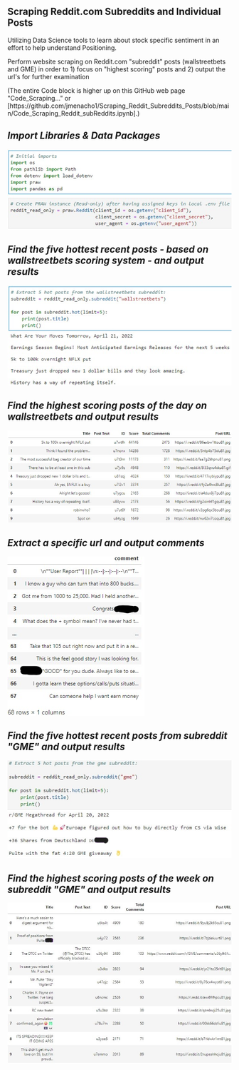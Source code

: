 ## Scraping Reddit.com Subreddits and Individual Posts

<p>Utilizing Data Science tools to learn about stock specific sentiment in an effort to help understand Positioning.

<p>Perform website scraping on Reddit.com "subreddit" posts (wallstreetbets and GME) in order to 1) focus on "highest scoring" posts and 2) output the url's for further examination

<p>(The entire Code block is higher up on this GitHub web page "Code_Scraping..." or [https://github.com/jmenacho1/Scraping_Reddit_Subreddits_Posts/blob/main/Code_Scraping_Reddit_subReddits.ipynb].)


## _Import Libraries & Data Packages_
![firstimage](/Images/subreddit_1.jpg)

## _Find the five hottest recent posts - based on wallstreetbets scoring system - and output results_

![secondimage](/Images/subreddit_2.jpg)

## _Find the highest scoring posts of the day on wallstreetbets and output results_ 

![thirdimage](/Images/subreddit_3.jpg)

## _Extract a specific url and output comments_ 

![fourthimage](/Images/subreddit_4.jpg)

## _Find the five hottest recent posts from subreddit "GME" and output results_

![fifthimage](/Images/subreddit_5.jpg)

## _Find the highest scoring posts of the week on subreddit "GME" and output results_


![sixthimage](/Images/subreddit_6.jpg)
